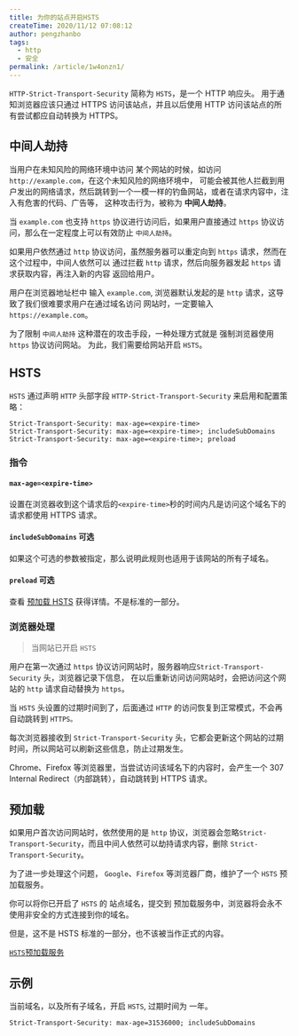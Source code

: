 ```yaml
---
title: 为你的站点开启HSTS
createTime: 2020/11/12 07:08:12
author: pengzhanbo
tags:
  - http
  - 安全
permalink: /article/1w4onzn1/
---
```


`HTTP-Strict-Transport-Security` 简称为 `HSTS`，是一个 HTTP 响应头。
用于通知浏览器应该只通过 HTTPS 访问该站点，并且以后使用 HTTP 访问该站点的所有尝试都应自动转换为 HTTPS。

<!-- more -->

## 中间人劫持

当用户在未知风险的网络环境中访问 某个网站的时候，如访问 `http://example.com`，在这个未知风险的网络环境中，
可能会被其他人拦截到用户发出的网络请求，然后跳转到一个一模一样的钓鱼网站，或者在请求内容中，注入有危害的代码、广告等，
这种攻击行为，被称为 **中间人劫持**。

当 `example.com` 也支持 `https` 协议进行访问后，如果用户直接通过 `https` 协议访问，那么在一定程度上可以有效防止
`中间人劫持`。

如果用户依然通过 `http` 协议访问，虽然服务器可以重定向到 `https` 请求，然而在这个过程中，中间人依然可以
通过拦截 `http` 请求，然后向服务器发起 `https` 请求获取内容，再注入新的内容 返回给用户。

用户在浏览器地址栏中 输入 `example.com`, 浏览器默认发起的是 `http` 请求，这导致了我们很难要求用户在通过域名访问
网站时，一定要输入 `https://example.com`。

为了限制 `中间人劫持` 这种潜在的攻击手段，一种处理方式就是 强制浏览器使用 `https` 协议访问网站。
为此，我们需要给网站开启 `HSTS`。

## HSTS

`HSTS` 通过声明 `HTTP` 头部字段 `HTTP-Strict-Transport-Security` 来启用和配置策略：

```
Strict-Transport-Security: max-age=<expire-time>
Strict-Transport-Security: max-age=<expire-time>; includeSubDomains
Strict-Transport-Security: max-age=<expire-time>; preload
```

### 指令

#### `max-age=<expire-time>`

设置在浏览器收到这个请求后的`<expire-time>`秒的时间内凡是访问这个域名下的请求都使用 HTTPS 请求。

#### `includeSubDomains` <Badge>可选</Badge>

如果这个可选的参数被指定，那么说明此规则也适用于该网站的所有子域名。

#### `preload` <Badge>可选</Badge>

查看 [预加载 HSTS](https://www.chromium.org/hsts/) 获得详情。不是标准的一部分。

### 浏览器处理

> 当网站已开启 `HSTS`

用户在第一次通过 `https` 协议访问网站时，服务器响应`Strict-Transport-Security` 头，浏览器记录下信息，
在以后重新访问访问网站时，会把访问这个网站的 `http` 请求自动替换为 `https`。

当 `HSTS` 头设置的过期时间到了，后面通过 `HTTP` 的访问恢复到正常模式，不会再自动跳转到 `HTTPS。`

每次浏览器接收到 `Strict-Transport-Security` 头，它都会更新这个网站的过期时间，所以网站可以刷新这些信息，防止过期发生。

Chrome、Firefox 等浏览器里，当尝试访问该域名下的内容时，会产生一个 307 Internal Redirect（内部跳转），自动跳转到 HTTPS 请求。

## 预加载

如果用户首次访问网站时，依然使用的是 `http` 协议，浏览器会忽略`Strict-Transport-Security`，而且中间人依然可以劫持请求内容，删除 `Strict-Transport-Security`。

为了进一步处理这个问题， `Google`、`Firefox` 等浏览器厂商，维护了一个 `HSTS` 预加载服务。

你可以将你已开启了 `HSTS` 的 站点域名，提交到 预加载服务中，浏览器将会永不使用非安全的方式连接到你的域名。

但是，这不是 HSTS 标准的一部分，也不该被当作正式的内容。

[`HSTS`预加载服务](https://hstspreload.org/)

## 示例

当前域名，以及所有子域名，开启 `HSTS`, 过期时间为 一年。

```
Strict-Transport-Security: max-age=31536000; includeSubDomains
```
